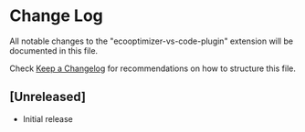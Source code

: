 # Change Log

All notable changes to the "ecooptimizer-vs-code-plugin" extension will be documented in this file.

Check [Keep a Changelog](http://keepachangelog.com/) for recommendations on how to structure this file.

## [Unreleased]

- Initial release
